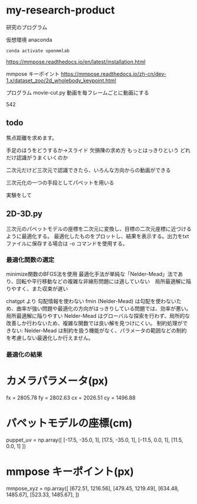 # my-research-product
研究のプログラム

仮想環境 anaconda
```
conda activate openmmlab
```
https://mmpose.readthedocs.io/en/latest/installation.html


mmpose キーポイント
https://mmpose.readthedocs.io/zh-cn/dev-1.x/dataset_zoo/2d_wholebody_keypoint.html


プログラム
movie-cut.py
動画を毎フレームごとに動画にする

542

## todo
焦点距離を求めます。

手足のほうをどうするか→スライド
欠損陳の求め方
もっとはっきりという
どれだけ認識がうまくいくのか

二次元だけど三次元で認識できたら、いろんな方向からの動画ができる

三次元化の一つの手段としてパペットを用いる


実験をして

## 2D-3D.py
三次元のパペットモデルの座標を二次元に変換し、目標の二次元座標に近づけるように最適化する。
最適化したものをプロットし、結果を表示する。出力をtxtファイルに保存する場合は -o コマンドを使用する。

### 最適化関数の選定
minimize関数のBFGS法を使用
最適化手法が単純な「Nelder-Mead」法であり、回転や平行移動などの複雑な非線形問題には適していない　局所最適解に陥りやすく、また収束が遅い

chatgpt より
勾配情報を使わない
fmin (Nelder-Mead) は勾配を使わないため、曲率が強い問題や最適化の方向がはっきりしている問題では、効率が悪い。
局所最適解に陥りやすい
Nelder-Mead はグローバルな探索を行わず、局所的な改善しか行わないため、複雑な関数では良い解を見つけにくい。
制約処理ができない:
Nelder-Mead は制約を扱う機能がなく、パラメータの範囲などの制約を考慮しない最適化しか行えません。

### 最適化の結果

# カメラパラメータ(px)
fx = 2805.78
fy = 2802.63
cx = 2026.51
cy = 1496.88

# パペットモデルの座標(cm)
puppet_uv = np.array([
    [-17.5, -35.0, 1],
    [17.5, -35.0, 1],
    [-11.5, 0.0, 1],
    [11.5, 0.0, 1]
])

# mmpose キーポイント(px)
mmpose_xyz = np.array([
    [672.51, 1216.56], 
    [479.45, 1219.49],
    [634.48, 1485.67], 
    [523.33, 1485.67],
])
